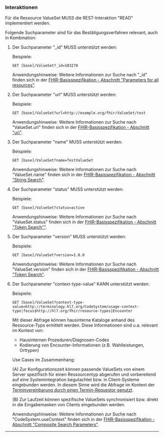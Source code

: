 ### Interaktionen

Für die Ressource ValueSet MUSS die REST-Interaktion "READ" implementiert werden.

Folgende Suchparameter sind für das Bestätigungsverfahren relevant, auch in Kombination:

1. Der Suchparameter "_id" MUSS unterstützt werden:

    Beispiele:

    ```GET [base]/ValueSet?_id=103270```

    Anwendungshinweise: Weitere Informationen zur Suche nach "_id" finden sich in der [FHIR-Basisspezifikation - Abschnitt "Parameters for all resources"](https://hl7.org/fhir/R4/search.html#all).

1. Der Suchparameter "url" MUSS unterstützt werden:

    Beispiele:

    ```GET [base]/ValueSet?url=http://example.org/fhir/ValueSet/test```

    Anwendungshinweise: Weitere Informationen zur Suche nach "ValueSet.url" finden sich in der [FHIR-Basisspezifikation - Abschnitt "uri"](https://www.hl7.org/fhir/R4/search.html#uri).

1. Der Suchparameter "name" MUSS unterstützt werden:

    Beispiele:

    ```GET [base]/ValueSet?name=TestValueSet```

    Anwendungshinweise: Weitere Informationen zur Suche nach "ValueSet.name" finden sich in der [FHIR-Basisspezifikation - Abschnitt "String Search"](https://hl7.org/fhir/R4/search.html#string).

1. Der Suchparameter "status" MUSS unterstützt werden:

    Beispiele:

    ```GET [base]/ValueSet?status=active```

    Anwendungshinweise: Weitere Informationen zur Suche nach "ValueSet.status" finden sich in der [FHIR-Basisspezifikation - Abschnitt "Token Search""](https://hl7.org/fhir/R4/search.html#token).


1. Der Suchparameter "version" MUSS unterstützt werden:

    Beispiele:

    ```GET [base]/ValueSet?version=1.0.0```

    Anwendungshinweise: Weitere Informationen zur Suche nach "ValueSet.version" finden sich in der [FHIR-Basisspezifikation - Abschnitt "Token Search"](https://hl7.org/fhir/R4/search.html#token).

1. Der Suchparameter "context-type-value" KANN unterstützt werden:

    Beispiele:

    ```GET [base]/ValueSet?context-type-value=http://terminology.hl7.org/CodeSystem/usage-context-type|focus$http://hl7.org/fhir/resource-types|Encounter```


    Mit dieser Abfrage können hausinterne Kataloge anhand des Ressource-Typs ermittelt werden. Diese Informationen sind u.a. relevant im Kontext von:
    -  Hausinternen Prozeduren/Diagnosen-Codes
    -  Kodierung von Encounter-Informationen (z.B. Wahlleistungen,  Orttypen) 

    Use Cases im Zusammenhang:

    (A) Zur Konfigurationszeit können passende ValueSets von einem Server spezifisch für einen Ressourcentyp abgerufen und vorbereitend auf eine Systemintegration begutachtet bzw. in Client-Systeme eingebunden werden. In diesem Sinne wird die Abfrage im Kontext der [Terminvereinbarung durch einen Termin-Requestor genutzt](https://simplifier.net/guide/isik-terminplanung-v3/ImplementationGuide-markdown-Datenobjekte-Operations?version=current).

    (B) Zur Laufzeit können spezifische ValueSets synchronisiert bzw. direkt in die Eingabemasken von Clients eingebunden werden.   

    Anwendungshinweise: Weitere Informationen zur Suche nach "CodeSystem.useContext" finden sich in der [FHIR-Basisspezifikation - Abschnitt "Composite Search Parameters"](https://www.hl7.org/fhir/R4/search.html#composite).

---
